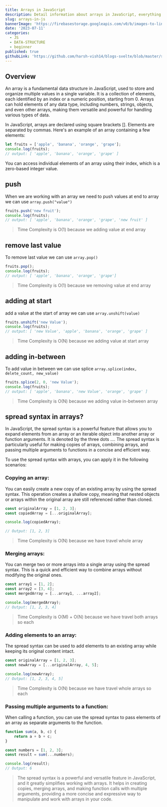 ```yaml
---
title: Arrays in JavaScript
description: Detail information about arrays in JavaScript, everything from adding to removing and working with arrays.
slug: arrays-in-js
bannerImage: 'https://firebasestorage.googleapis.com/v0/b/images-to-link-converter.appspot.com/o/banner-6.webp?alt=media&token=88e73f51-5cad-44ba-b000-05b71b5a004d'
date: '2023-07-11'
categories:
  - JS
  - DATA-STRUCTURE
  - beginner
published: true
githubLink: 'https://github.com/harsh-vish14/blogs-svelte/blob/master/src/posts/arrays-in-js.md'
---
```


## Overview

An array is a fundamental data structure in JavaScript, used to store and organize multiple values in a single variable. It is a collection of elements, each identified by an index or a numeric position, starting from 0. Arrays can hold elements of any data type, including numbers, strings, objects, and even other arrays, making them versatile and powerful for handling various types of data.

In JavaScript, arrays are declared using square brackets []. Elements are separated by commas. Here's an example of an array containing a few elements:

```js
let fruits = ['apple', 'banana', 'orange', 'grape'];
console.log(fruits);
// output: [ 'apple', 'banana', 'orange', 'grape' ]
```

You can access individual elements of an array using their index, which is a zero-based integer value.

## push

When we are working with an array we need to push values at end to array we can use `array.push("value")`

```js
fruits.push('new fruit');
console.log(fruits);
// output: [ 'apple', 'banana', 'orange', 'grape', 'new fruit' ]
```

> Time Complexity is O(1) because we adding value at end array

## remove last value

To remove last value we can use `array.pop()`

```js
fruits.pop();
console.log(fruits);
// output: [ 'apple', 'banana', 'orange', 'grape']
```

> Time Complexity is O(1) because we removing value at end array

## adding at start

add a value at the start of array we can use `array.unshift(value)`

```js
fruits.unshift('new Value');
console.log(fruits);
// output: [ 'new Value', 'apple', 'banana', 'orange', 'grape' ]
```

> Time Complexity is O(N) because we adding value at start array

## adding in-between

To add value in between we can use splice `array.splice(index, delete_count, new_value)`

```js
fruits.splice(2, 0, 'new Value');
console.log(fruits);
// output: [ 'apple', 'banana', 'new Value', 'orange', 'grape' ]
```

> Time Complexity is O(N) because we adding value in-between array

## spread syntax in arrays?

In JavaScript, the spread syntax is a powerful feature that allows you to expand elements from an array or an iterable object into another array or function arguments. It is denoted by the three dots .... The spread syntax is particularly useful for making copies of arrays, combining arrays, and passing multiple arguments to functions in a concise and efficient way.

To use the spread syntax with arrays, you can apply it in the following scenarios:

### Copying an array:

You can easily create a new copy of an existing array by using the spread syntax. This operation creates a shallow copy, meaning that nested objects or arrays within the original array are still referenced rather than cloned.

```js
const originalArray = [1, 2, 3];
const copiedArray = [...originalArray];

console.log(copiedArray);

// Output: [1, 2, 3]
```

> Time Complexity is O(N) because we have travel whole array

### Merging arrays:

You can merge two or more arrays into a single array using the spread syntax. This is a quick and efficient way to combine arrays without modifying the original ones.

```js
const array1 = [1, 2];
const array2 = [3, 4];
const mergedArray = [...array1, ...array2];

console.log(mergedArray);
// Output: [1, 2, 3, 4]
```

> Time Complexity is O(M) + O(N) because we have travel both arrays so each

### Adding elements to an array:

The spread syntax can be used to add elements to an existing array while keeping its original content intact.

```js
const originalArray = [1, 2, 3];
const newArray = [...originalArray, 4, 5];

console.log(newArray);
// Output: [1, 2, 3, 4, 5]
```

> Time Complexity is O(N) because we have travel whole arrays so each

### Passing multiple arguments to a function:

When calling a function, you can use the spread syntax to pass elements of an array as separate arguments to the function.

```js
function sum(a, b, c) {
	return a + b + c;
}

const numbers = [1, 2, 3];
const result = sum(...numbers);

console.log(result);
// Output: 6
```

> The spread syntax is a powerful and versatile feature in JavaScript, and it greatly simplifies working with arrays. It helps in creating copies, merging arrays, and making function calls with multiple arguments, providing a more concise and expressive way to manipulate and work with arrays in your code.

